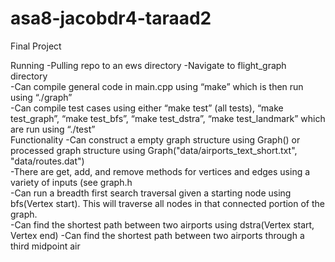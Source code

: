 # asa8-jacobdr4-taraad2
Final Project

Running
  -Pulling repo to an ews directory
  -Navigate to flight_graph directory  
  -Can compile general code in main.cpp using “make” which is then run using “./graph”  
  -Can compile test cases using either “make test” (all tests), “make test_graph”, “make test_bfs”, “make test_dstra”, “make test_landmark” which are run using “./test”  
Functionality
  -Can construct a empty graph structure using Graph() or processed graph structure using Graph("data/airports_text_short.txt", "data/routes.dat")  
  -There are get, add, and remove methods for vertices and edges using a variety of inputs (see graph.h  
  -Can run a breadth first search traversal given a starting node using bfs(Vertex start). This will traverse all nodes in that connected portion of the graph.  
  -Can find the shortest path between two airports using dstra(Vertex start, Vertex end) 
  -Can find the shortest path between two airports through a third midpoint air


